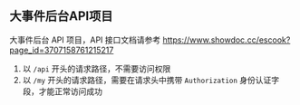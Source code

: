 ## 大事件后台API项目



大事件后台 API 项目，API 接口文档请参考 https://www.showdoc.cc/escook?page_id=3707158761215217



1. 以 `/api` 开头的请求路径，不需要访问权限
2. 以 `/my` 开头的请求路径，需要在请求头中携带 `Authorization` 身份认证字段，才能正常访问成功